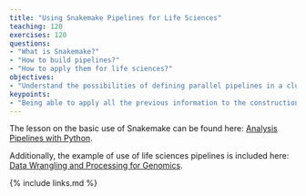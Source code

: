 ```yaml
---
title: "Using Snakemake Pipelines for Life Sciences"
teaching: 120
exercises: 120
questions:
- "What is Snakemake?"
- "How to build pipelines?"
- "How to apply them for life sciences?"
objectives:
- "Understand the possibilities of defining parallel pipelines in a cluster with Snakemake, and using them in their application to life sciences"
keypoints:
- "Being able to apply all the previous information to the construction of life sciences task pipelines"
---
```


The lesson on the basic use of Snakemake can be found here: <a href="https://hpc-carpentry.github.io/hpc-python/">Analysis Pipelines with Python</a>.

Additionally, the example of use of life sciences pipelines is included here: <a href="https://datacarpentry.org/wrangling-genomics/">Data Wrangling and Processing for Genomics</a>.

{% include links.md %}

